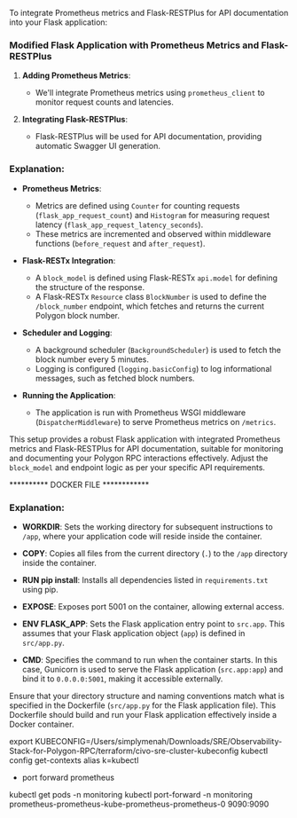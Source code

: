 To integrate Prometheus metrics and Flask-RESTPlus for API documentation into your Flask application:

### Modified Flask Application with Prometheus Metrics and Flask-RESTPlus

1. **Adding Prometheus Metrics**:
   - We'll integrate Prometheus metrics using `prometheus_client` to monitor request counts and latencies.

2. **Integrating Flask-RESTPlus**:
   - Flask-RESTPlus will be used for API documentation, providing automatic Swagger UI generation.


### Explanation:

- **Prometheus Metrics**: 
  - Metrics are defined using `Counter` for counting requests (`flask_app_request_count`) and `Histogram` for measuring request latency (`flask_app_request_latency_seconds`).
  - These metrics are incremented and observed within middleware functions (`before_request` and `after_request`).

- **Flask-RESTx Integration**:
  - A `block_model` is defined using Flask-RESTx `api.model` for defining the structure of the response.
  - A Flask-RESTx `Resource` class `BlockNumber` is used to define the `/block_number` endpoint, which fetches and returns the current Polygon block number.

- **Scheduler and Logging**:
  - A background scheduler (`BackgroundScheduler`) is used to fetch the block number every 5 minutes.
  - Logging is configured (`logging.basicConfig`) to log informational messages, such as fetched block numbers.

- **Running the Application**:
  - The application is run with Prometheus WSGI middleware (`DispatcherMiddleware`) to serve Prometheus metrics on `/metrics`.

This setup provides a robust Flask application with integrated Prometheus metrics and Flask-RESTPlus for API documentation, suitable for monitoring and documenting your Polygon RPC interactions effectively. Adjust the `block_model` and endpoint logic as per your specific API requirements.

********** DOCKER FILE ************
### Explanation:

- **WORKDIR**: Sets the working directory for subsequent instructions to `/app`, where your application code will reside inside the container.

- **COPY**: Copies all files from the current directory (`.`) to the `/app` directory inside the container.

- **RUN pip install**: Installs all dependencies listed in `requirements.txt` using pip.

- **EXPOSE**: Exposes port 5001 on the container, allowing external access.

- **ENV FLASK_APP**: Sets the Flask application entry point to `src.app`. This assumes that your Flask application object (`app`) is defined in `src/app.py`.

- **CMD**: Specifies the command to run when the container starts. In this case, Gunicorn is used to serve the Flask application (`src.app:app`) and bind it to `0.0.0.0:5001`, making it accessible externally.

Ensure that your directory structure and naming conventions match what is specified in the Dockerfile (`src/app.py` for the Flask application file). This Dockerfile should build and run your Flask application effectively inside a Docker container.

export KUBECONFIG=/Users/simplymenah/Downloads/SRE/Observability-Stack-for-Polygon-RPC/terraform/civo-sre-cluster-kubeconfig 
kubectl config get-contexts
alias k=kubectl

- port forward prometheus

kubectl get pods -n monitoring
kubectl port-forward -n monitoring prometheus-prometheus-kube-prometheus-prometheus-0  9090:9090
